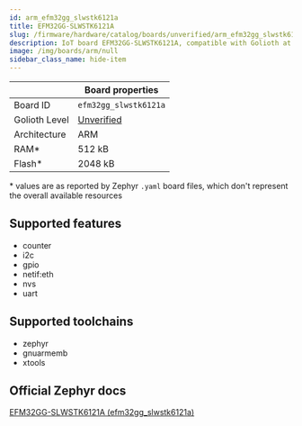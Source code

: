 ```yaml
---
id: arm_efm32gg_slwstk6121a
title: EFM32GG-SLWSTK6121A
slug: /firmware/hardware/catalog/boards/unverified/arm_efm32gg_slwstk6121a
description: IoT board EFM32GG-SLWSTK6121A, compatible with Golioth at unverified level.
image: /img/boards/arm/null
sidebar_class_name: hide-item
---
```


[//]: # (This is an auto-generated file, do not edit! Changes to it will be lost upon re-generation)



|                | Board properties     |
| -------------  | -------------------- |
| Board ID       | `efm32gg_slwstk6121a` |
| Golioth Level  | [Unverified](/firmware/hardware#unverified-boards) |
| Architecture   | ARM |
| RAM*           | 512 kB |
| Flash*         | 2048 kB |

\* values are as reported by Zephyr `.yaml` board files, which don't represent the overall available resources



## Supported features

* counter
* i2c
* gpio
* netif:eth
* nvs
* uart

## Supported toolchains

* zephyr
* gnuarmemb
* xtools

## Official Zephyr docs

[EFM32GG-SLWSTK6121A (efm32gg_slwstk6121a)](https://docs.zephyrproject.org/latest/boards/arm/efm32gg_slwstk6121a/doc/index.html)
